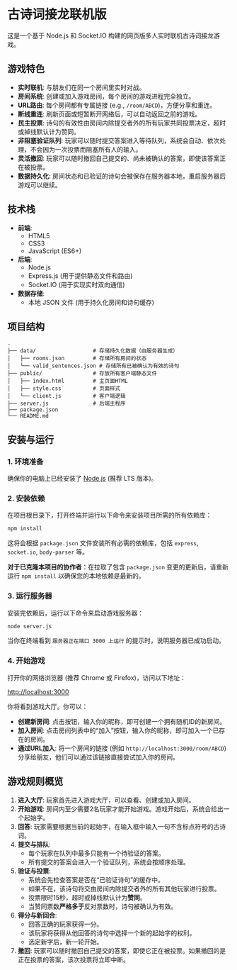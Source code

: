 # 古诗词接龙联机版

这是一个基于 Node.js 和 Socket.IO 构建的网页版多人实时联机古诗词接龙游戏。

## 游戏特色

- **实时联机**: 与朋友们在同一个房间里实时对战。
- **房间系统**: 创建或加入游戏房间，每个房间的游戏进程完全独立。
- **URL路由**: 每个房间都有专属链接 (e.g., `/room/ABCD`)，方便分享和重连。
- **断线重连**: 刷新页面或短暂断开网络后，可以自动返回之前的游戏。
- **民主投票**: 诗句的有效性由房间内除提交者外的所有玩家共同投票决定，超时或掉线默认计为赞同。
- **非阻塞验证队列**: 玩家可以随时提交答案进入等待队列，系统会自动、依次处理，不会因为一次投票而阻塞所有人的输入。
- **灵活撤回**: 玩家可以随时撤回自己提交的、尚未被确认的答案，即使该答案正在被投票。
- **数据持久化**: 房间状态和已验证的诗句会被保存在服务器本地，重启服务器后游戏可以继续。

## 技术栈

- **前端**:
  - HTML5
  - CSS3
  - JavaScript (ES6+)
- **后端**:
  - Node.js
  - Express.js (用于提供静态文件和路由)
  - Socket.IO (用于实现实时双向通信)
- **数据存储**:
  - 本地 JSON 文件 (用于持久化房间和诗句缓存)

## 项目结构

```
.
├── data/                  # 存储持久化数据（由服务器生成）
│   ├── rooms.json         # 存储所有房间的状态
│   └── valid_sentences.json # 存储所有已被确认为有效的诗句
├── public/                # 存放所有客户端静态文件
│   ├── index.html         # 主页面HTML
│   ├── style.css          # 页面样式
│   └── client.js          # 客户端逻辑
├── server.js              # 后端主程序
├── package.json
└── README.md
```

## 安装与运行

### 1. 环境准备

确保你的电脑上已经安装了 [Node.js](https://nodejs.org/) (推荐 LTS 版本)。

### 2. 安装依赖

在项目根目录下，打开终端并运行以下命令来安装项目所需的所有依赖库：

```bash
npm install
```
这将会根据 `package.json` 文件安装所有必需的依赖库，包括 `express`, `socket.io`, `body-parser` 等。

**对于已克隆本项目的协作者**：在拉取了包含 `package.json` 变更的更新后，请重新运行 `npm install` 以确保您的本地依赖是最新的。

### 3. 运行服务器

安装完依赖后，运行以下命令来启动游戏服务器：

```bash
node server.js
```

当你在终端看到 `服务器正在端口 3000 上运行` 的提示时，说明服务器已成功启动。

### 4. 开始游戏

打开你的网络浏览器 (推荐 Chrome 或 Firefox)，访问以下地址：

[http://localhost:3000](http://localhost:3000)

你将看到游戏大厅。你可以：
- **创建新房间**: 点击按钮，输入你的昵称，即可创建一个拥有随机ID的新房间。
- **加入房间**: 点击房间列表中的“加入”按钮，输入你的昵称，即可加入一个已存在的房间。
- **通过URL加入**: 将一个房间的链接 (例如 `http://localhost:3000/room/ABCD`) 分享给朋友，他们可以通过该链接直接尝试加入你的房间。

## 游戏规则概览

1.  **进入大厅**: 玩家首先进入游戏大厅，可以查看、创建或加入房间。
2.  **开始游戏**: 房间内至少需要2名玩家才能开始游戏。游戏开始后，系统会给出一个起始字。
3.  **回答**: 玩家需要根据当前的起始字，在输入框中输入一句不含标点符号的古诗词。
4.  **提交与排队**:
    -   每个玩家在队列中最多只能有一个待验证的答案。
    -   所有提交的答案会进入一个验证队列，系统会按顺序处理。
5.  **验证与投票**:
    -   系统会先检查答案是否在“已验证诗句”的缓存中。
    -   如果不在，该诗句将交由房间内除提交者外的所有其他玩家进行投票。
    -   投票限时15秒，超时或掉线默认计为**赞同**。
    -   当赞同票数**严格多于**反对票数时，诗句被确认为有效。
6.  **得分与新回合**:
    -   回答正确的玩家获得一分。
    -   该玩家将获得从他回答的诗句中选择一个新的起始字的权利。
    -   选定新字后，新一轮开始。
7.  **撤回**: 玩家可以随时撤回自己提交的答案，即使它正在被投票。如果撤回的是正在投票的答案，该次投票将立即中断。

